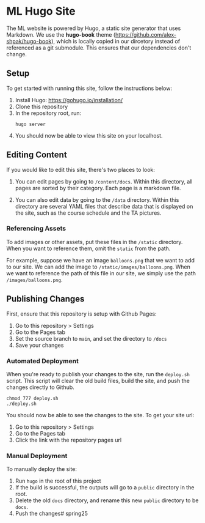 # ML Hugo Site

The ML website is powered by Hugo, a static site generator that uses Markdown. We use the **hugo-book** theme (https://github.com/alex-shpak/hugo-book), which is locally copied in our dircetory instead of referenced as a git submodule. This ensures that our dependencies don't change.

## Setup
To get started with running this site, follow the instructions below:

1. Install Hugo: https://gohugo.io/installation/
2. Clone this repository
3. In the repository root, run:
    ```
    hugo server
    ```
4. You should now be able to view this site on your localhost.

## Editing Content
If you would like to edit this site, there's two places to look:

1. You can edit pages by going to `/content/docs`. Within this directory, all pages are sorted by their category. Each page is a markdown file.

2. You can also edit data by going to the `/data` directory. Within this directory are several YAML files that describe data that is displayed on the site, such as the course schedule and the TA pictures.

### Referencing Assets
To add images or other assets, put these files in the `/static` directory. When you want to reference them, omit the `static` from the path.

For example, suppose we have an image `balloons.png` that we want to add to our site. We can add the image to `/static/images/balloons.png`. When we want to reference the path of this file in our site, we simply use the path `/images/balloons.png`.

## Publishing Changes
First, ensure that this repository is setup with Github Pages:
1. Go to this repository > Settings
2. Go to the Pages tab
3. Set the source branch to `main`, and set the directory to `/docs`
4. Save your changes

### Automated Deployment
When you're ready to publish your changes to the site, run the `deploy.sh` script. This script will clear the old build files, build the site, and push the changes directly to Github.

```
chmod 777 deploy.sh
./deploy.sh
```

You should now be able to see the changes to the site. To get your site url:
1. Go to this repository > Settings
2. Go to the Pages tab
3. Click the link with the repository pages url


### Manual Deployment
To manually deploy the site:
1. Run `hugo` in the root of this project
2. If the build is successful, the outputs will go to a `public` directory in the root.
3. Delete the old `docs` directory, and rename this new `public` directory to be `docs`.
4. Push the changes# spring25
